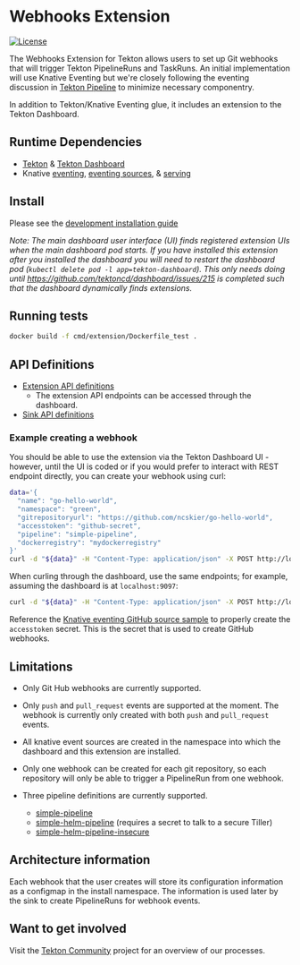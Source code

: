 # Webhooks Extension
[![License](https://img.shields.io/badge/License-Apache%202.0-blue.svg)](https://github.com/kubernetes/experimental/blob/master/LICENSE)

The Webhooks Extension for Tekton allows users to set up Git webhooks that will trigger Tekton PipelineRuns and TaskRuns. An initial implementation will use Knative Eventing but we're closely following the eventing discussion in  [Tekton Pipeline](https://github.com/tektoncd/pipeline) to minimize necessary componentry.

In addition to Tekton/Knative Eventing glue, it includes an extension to the Tekton Dashboard.

## Runtime Dependencies
- [Tekton](https://github.com/tektoncd/pipeline) & [Tekton Dashboard](https://github.com/tektoncd/dashboard)
- Knative [eventing](https://knative.dev/docs/eventing/), [eventing sources](https://knative.dev/docs/eventing/sources/), & [serving](https://knative.dev/docs/serving/)

## Install
Please see the [development installation guide](https://github.com/tektoncd/experimental/blob/master/webhooks-extension/test/README.md#scripting)

_Note: The main dashboard user interface (UI) finds registered extension UIs when the main dashboard pod starts.  If you have installed this extension after you installed the dashboard you will need to restart the dashboard pod (`kubectl delete pod -l app=tekton-dashboard`). This only needs doing until https://github.com/tektoncd/dashboard/issues/215 is completed such that the dashboard dynamically finds extensions._

## Running tests

```bash
docker build -f cmd/extension/Dockerfile_test .
```

## API Definitions

- [Extension API definitions](cmd/extension/README.md)
  - The extension API endpoints can be accessed through the dashboard.
- [Sink API definitions](cmd/sink/README.md)

### Example creating a webhook

You should be able to use the extension via the Tekton Dashboard UI - however, until the UI is coded or if you would prefer to interact with REST endpoint directly, you can create your webhook using curl:

```bash
data='{
  "name": "go-hello-world",
  "namespace": "green",
  "gitrepositoryurl": "https://github.com/ncskier/go-hello-world",
  "accesstoken": "github-secret",
  "pipeline": "simple-pipeline",
  "dockerregistry": "mydockerregistry"
}'
curl -d "${data}" -H "Content-Type: application/json" -X POST http://localhost:8080/webhooks
```

When curling through the dashboard, use the same endpoints; for example, assuming the dashboard is at `localhost:9097`:

```bash
curl -d "${data}" -H "Content-Type: application/json" -X POST http://localhost:9097/webhooks
```

Reference the [Knative eventing GitHub source sample](https://knative.dev/docs/eventing/samples/github-source/) to properly create the `accesstoken` secret. This is the secret that is used to create GitHub webhooks.

## Limitations

- Only Git Hub webhooks are currently supported.
- Only `push` and `pull_request` events are supported at the moment. The webhook is currently only created with both `push` and `pull_request` events.
- All knative event sources are created in the namespace into which the dashboard and this extension are installed.
- Only one webhook can be created for each git repository, so each repository will only be able to trigger a PipelineRun from one webhook.

- Three pipeline definitions are currently supported.

  - [simple-pipeline](https://github.com/pipeline-hotel/example-pipelines/blob/master/config/pipeline.yaml)
  - [simple-helm-pipeline](https://github.com/pipeline-hotel/example-pipelines/blob/master/config/helm-pipeline.yaml) (requires a secret to talk to a secure Tiller)
  - [simple-helm-pipeline-insecure](https://github.com/pipeline-hotel/example-pipelines/blob/master/config/helm-insecure-pipeline.yaml.yaml)

## Architecture information

Each webhook that the user creates will store its configuration information as a configmap in the install namespace. The information is used later by the sink to create PipelineRuns for webhook events.

## Want to get involved

Visit the [Tekton Community](https://github.com/tektoncd/community) project for an overview of our processes.
